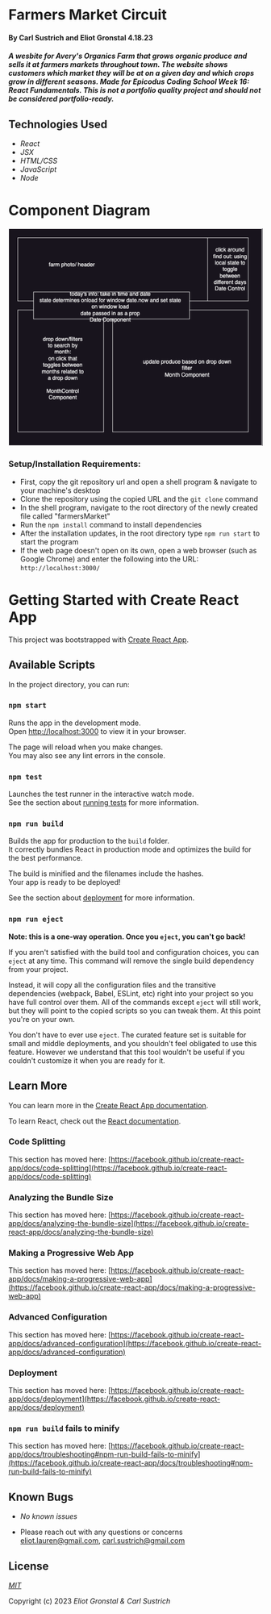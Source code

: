 # Farmers Market Circuit

#### By Carl Sustrich and Eliot Gronstal 4.18.23

#### _A wesbite for Avery's Organics Farm that grows organic produce and sells it at farmers markets throughout town. The website shows customers which market they will be at on a given day and which crops grow in different seasons. Made for Epicodus Coding School Week 16: React Fundamentals. This is not a portfolio quality project and should not be considered portfolio-ready._

## Technologies Used

* _React_
* _JSX_
* _HTML/CSS_
* _JavaScript_
* _Node_

# Component Diagram

![FarmersMarketCircuit Diagram](FarmersMarketCircuit.drawio.png)

### Setup/Installation Requirements:

* First, copy the git repository url and open a shell program & navigate to your machine's desktop
* Clone the repository using the copied URL and the `git clone` command
* In the shell program, navigate to the root directory of the newly created file called "farmersMarket"
* Run the `npm install` command to install dependencies
* After the installation updates, in the root directory type `npm run start` to start the program
* If the web page doesn't open on its own, open a web browser (such as Google Chrome) and enter the following into the URL: `http://localhost:3000/`

# Getting Started with Create React App

This project was bootstrapped with [Create React App](https://github.com/facebook/create-react-app).

## Available Scripts

In the project directory, you can run:

### `npm start`

Runs the app in the development mode.\
Open [http://localhost:3000](http://localhost:3000) to view it in your browser.

The page will reload when you make changes.\
You may also see any lint errors in the console.

### `npm test`

Launches the test runner in the interactive watch mode.\
See the section about [running tests](https://facebook.github.io/create-react-app/docs/running-tests) for more information.

### `npm run build`

Builds the app for production to the `build` folder.\
It correctly bundles React in production mode and optimizes the build for the best performance.

The build is minified and the filenames include the hashes.\
Your app is ready to be deployed!

See the section about [deployment](https://facebook.github.io/create-react-app/docs/deployment) for more information.

### `npm run eject`

**Note: this is a one-way operation. Once you `eject`, you can't go back!**

If you aren't satisfied with the build tool and configuration choices, you can `eject` at any time. This command will remove the single build dependency from your project.

Instead, it will copy all the configuration files and the transitive dependencies (webpack, Babel, ESLint, etc) right into your project so you have full control over them. All of the commands except `eject` will still work, but they will point to the copied scripts so you can tweak them. At this point you're on your own.

You don't have to ever use `eject`. The curated feature set is suitable for small and middle deployments, and you shouldn't feel obligated to use this feature. However we understand that this tool wouldn't be useful if you couldn't customize it when you are ready for it.

## Learn More

You can learn more in the [Create React App documentation](https://facebook.github.io/create-react-app/docs/getting-started).

To learn React, check out the [React documentation](https://reactjs.org/).

### Code Splitting

This section has moved here: [https://facebook.github.io/create-react-app/docs/code-splitting](https://facebook.github.io/create-react-app/docs/code-splitting)

### Analyzing the Bundle Size

This section has moved here: [https://facebook.github.io/create-react-app/docs/analyzing-the-bundle-size](https://facebook.github.io/create-react-app/docs/analyzing-the-bundle-size)

### Making a Progressive Web App

This section has moved here: [https://facebook.github.io/create-react-app/docs/making-a-progressive-web-app](https://facebook.github.io/create-react-app/docs/making-a-progressive-web-app)

### Advanced Configuration

This section has moved here: [https://facebook.github.io/create-react-app/docs/advanced-configuration](https://facebook.github.io/create-react-app/docs/advanced-configuration)

### Deployment

This section has moved here: [https://facebook.github.io/create-react-app/docs/deployment](https://facebook.github.io/create-react-app/docs/deployment)

### `npm run build` fails to minify

This section has moved here: [https://facebook.github.io/create-react-app/docs/troubleshooting#npm-run-build-fails-to-minify](https://facebook.github.io/create-react-app/docs/troubleshooting#npm-run-build-fails-to-minify)

## Known Bugs

* _No known issues_

* Please reach out with any questions or concerns [eliot.lauren@gmail.com](eliot.lauren@gmail.com), [carl.sustrich@gmail.com](carl.sustrich@gmail.com)

## License

_[MIT](https://opensource.org/license/mit/)_

Copyright (c) 2023 _Eliot Gronstal & Carl Sustrich_
